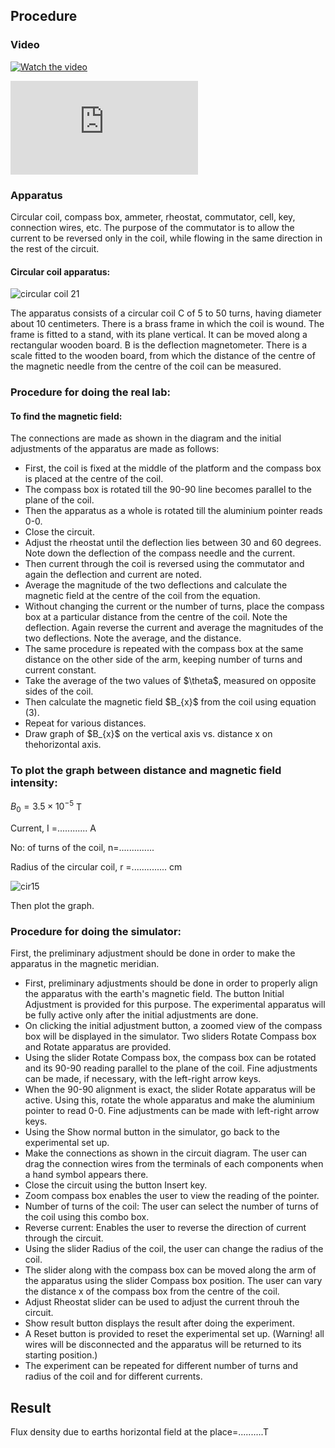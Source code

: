 ## Procedure

### Video
[![Watch the video](https://i.ytimg.com/an_webp/nTUclQrwW1o/mqdefault_6s.webp?du=3000&sqp=CLCU58AG&rs=AOn4CLDgoppnFEEkq5z4LHnFAnMAkW2pnw)](https://youtu.be/nTUclQrwW1o)

<iframe src="https://www.youtube.com/embed/nTUclQrwW1o" frameborder="0" allow="autoplay; encrypted-media" allowfullscreen></iframe>

### Apparatus
Circular coil, compass box, ammeter, rheostat, commutator, cell, key, connection wires, etc. The purpose of the commutator is to allow the current to be reversed only in the coil, while flowing in the same direction in the rest of the circuit. 

####  Circular coil apparatus: 

![circular coil 21](https://github.com/user-attachments/assets/61934cbb-a63d-43a4-86d1-f980d34b6e7b)

The apparatus consists of a circular coil C of 5 to 50 turns, having diameter about 10 centimeters. There is a brass frame in which the coil is wound. The frame is fitted to a stand, with its plane vertical. It can be moved along a rectangular wooden board. B is the deflection magnetometer. There is a scale fitted to the wooden board, from which the distance of the centre of the magnetic needle from the centre of the coil can be measured.


### Procedure for doing the real lab:

#### To find the magnetic field:
The connections are made as shown in the diagram and the initial adjustments of the apparatus are made as follows:

<ul>
<li>First, the coil is fixed at the middle of the platform and the compass box is placed at the centre of the coil.</li>
<li>The compass box is rotated till the 90-90 line becomes parallel to the plane of the coil.</li>
<li>Then the apparatus as a whole is rotated till the aluminium pointer reads 0-0.</li>
<li>Close the circuit.</li>
<li>Adjust the rheostat until the deflection lies between 30 and 60 degrees. Note down the deflection of the compass needle and the current.</li>
<li>Then current through the coil is reversed using the commutator and again the deflection and current are noted.</li>
<li>Average the magnitude of the two deflections and calculate the magnetic field at the centre of the coil from the equation.</li>
<li>Without changing the current or the number of turns,  place the compass box at a particular distance from the centre of the coil. Note the deflection. Again reverse the current and average the magnitudes of the two deflections. Note the average, and the distance.</li>
<li>The same procedure is repeated with the compass box at the same distance on the other side of the arm, keeping number of turns and current constant.</li>
<li>Take the average of the two values of $\theta$, measured on opposite sides of the coil.</li>
<li>Then calculate the magnetic field $B_{x}$ from the coil using equation (3).</li>
<li>Repeat for various distances.</li>
<li>Draw graph of $B_{x}$ on the vertical axis vs. distance x on thehorizontal axis.</li>
</ul>

### To plot the graph between distance and magnetic field intensity:

$B_{0}=3.5\times 10^{-5}$ T

Current, I =............ A

No: of turns of the coil, n=..............

Radius of the circular coil, r =.............. cm


![cir15](https://github.com/user-attachments/assets/78f97969-f428-416a-8ce7-3ace253fee29)

Then plot the graph.

### Procedure for doing the simulator:
First, the preliminary adjustment should be done in order to make the apparatus in the magnetic meridian.
<ul>
<li>First, preliminary adjustments should be done in order to properly align the apparatus with the earth's magnetic field. The button Initial Adjustment is provided for this purpose. The experimental apparatus will be fully active only after the initial adjustments are done.</li>
<li>On clicking the initial adjustment button, a zoomed view of the compass box will be displayed in the simulator. Two sliders Rotate Compass box and Rotate apparatus are provided.</li>
<li>Using the slider Rotate Compass box, the compass box can be rotated and its 90-90 reading parallel to the plane of the coil. Fine adjustments can be made, if necessary, with the left-right arrow keys. </li>
<li>When the 90-90 alignment is exact, the slider Rotate apparatus will be active. Using this, rotate the whole apparatus and make the aluminium pointer to read 0-0. Fine adjustments can be made with left-right arrow keys.</li>
<li>Using the Show normal button in the simulator, go back to the experimental set up.</li>
<li>Make the connections as shown in the circuit diagram. The user can drag the connection wires from the terminals of each components when a hand symbol appears there.</li>
<li>Close  the circuit using the button Insert key.</li>
<li>Zoom compass box enables the user to view the reading of the pointer.</li>
<li>Number of turns of the coil: The user can select the number of turns of the coil using this combo box. </li>
<li>Reverse current: Enables the user to reverse the direction of current through the circuit.</li>
<li>Using the slider Radius of the coil, the user can change the radius of the coil.</li>
<li>The slider along with the compass box can be moved along the arm of the apparatus using the slider Compass box position. The user can vary the distance  x of the compass box from the centre of the coil. </li>
<li>Adjust Rheostat slider can be used to adjust the current throuh the circuit.</li>
<li>Show result button displays the result after doing the experiment.</li>
<li>A Reset button is provided to reset the experimental set up.  (Warning! all wires will be disconnected and the apparatus will be returned to its starting position.)</li>
<li>The experiment can be repeated for different number of turns and radius of the coil and for different currents.</li>
</ul>

## Result

Flux density due to earths horizontal field at the place=..........T


